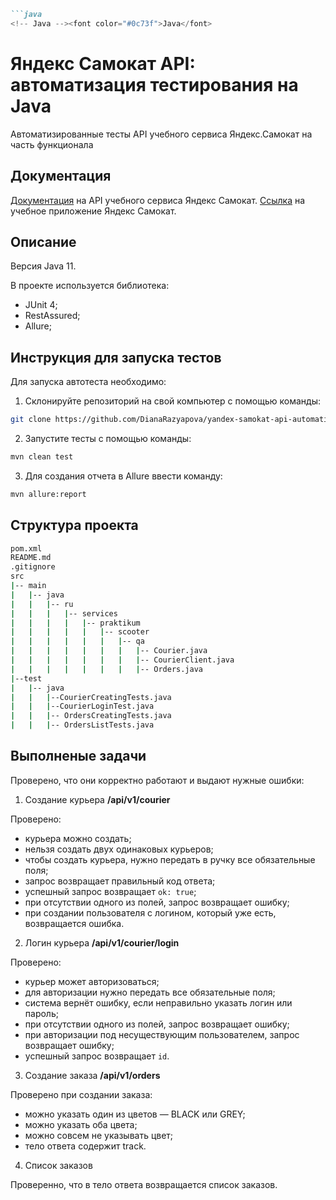 ```markdown
```java
<!-- Java --><font color="#0c73f">Java</font>
``` 

# Яндекс Самокат API: автоматизация тестирования на Java

Автоматизированные тесты API учебного сервиса Яндекс.Самокат на часть функционала

## Документация
[Документация](https://qa-scooter.praktikum-services.ru/docs/) на API учебного сервиса Яндекс Самокат.
[Ссылка](http://qa-scooter.praktikum-services.ru/) на учебное приложение Яндекс Самокат.

## Описание

Версия Java 11.

В проекте используется библиотека:

- JUnit 4;
- RestAssured;
- Allure;

## Инструкция для запуска тестов

Для запуска автотеста необходимо:

1. Склонируйте репозиторий на свой компьютер с помощью команды:

 ```sh
 git clone https://github.com/DianaRazyapova/yandex-samokat-api-automation.git
```

2. Запустите тесты с помощью команды:

```sh
mvn clean test
```

3. Для создания отчета в Allure ввести команду:

```sh
mvn allure:report
```

## Структура проекта

```bash
pom.xml
README.md
.gitignore
src
|-- main
|   |-- java
|   |   |-- ru
|   |   |   |-- services
|   |   |   |   |-- praktikum
|   |   |   |   |   |-- scooter
|   |   |   |   |   |   |-- qa
|   |   |   |   |   |   |   |-- Courier.java
|   |   |   |   |   |   |   |-- CourierClient.java
|   |   |   |   |   |   |   |-- Orders.java
|--test
|   |-- java
|   |   |--CourierCreatingTests.java
|   |   |--CourierLoginTest.java
|   |   |-- OrdersCreatingTests.java
|   |   |-- OrdersListTests.java
```

## Выполненые задачи

Проверено, что они корректно работают и выдают нужные ошибки:

1. Создание курьера **/api/v1/courier**

Проверено:
- курьера можно создать;
- нельзя создать двух одинаковых курьеров;
- чтобы создать курьера, нужно передать в ручку все обязательные поля;
- запрос возвращает правильный код ответа;
- успешный запрос возвращает ```ok: true```;
- при отсутствии одного из полей, запрос возвращает ошибку;
- при создании пользователя с логином, который уже есть, возвращается ошибка.

2. Логин курьера **/api/v1/courier/login**

Проверено:
- курьер может авторизоваться;
- для авторизации нужно передать все обязательные поля;
- система вернёт ошибку, если неправильно указать логин или пароль;
- при отсутствии одного из полей, запрос возвращает ошибку;
- при авторизации под несуществующим пользователем, запрос возвращает ошибку;
- успешный запрос возвращает ```id```.

3. Создание заказа **/api/v1/orders**

Проверено при создании заказа:
- можно указать один из цветов — BLACK или GREY;
- можно указать оба цвета;
- можно совсем не указывать цвет;
- тело ответа содержит track.

4. Список заказов

Проверенно, что в тело ответа возвращается список заказов.
